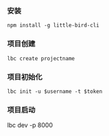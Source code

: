 
### 安装

```
npm install -g little-bird-cli
```

### 项目创建

```
lbc create projectname
```

### 项目初始化

```
lbc init -u $username -t $token
```

### 项目启动

lbc dev -p 8000
